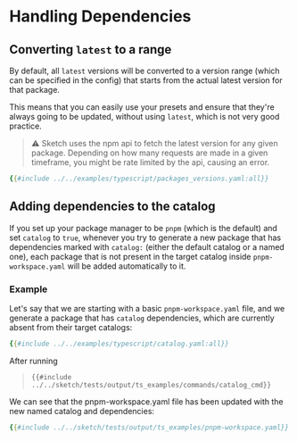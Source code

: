 # Handling Dependencies

## Converting `latest` to a range

By default, all `latest` versions will be converted to a version range (which can be specified in the config) that starts from the actual latest version for that package.

This means that you can easily use your presets and ensure that they're always going to be updated, without using `latest`, which is not very good practice.

>⚠️ Sketch uses the npm api to fetch the latest version for any given package. Depending on how many requests are made in a given timeframe, you might be rate limited by the api, causing an error.


```yaml
{{#include ../../examples/typescript/packages_versions.yaml:all}}
```


## Adding dependencies to the catalog

If you set up your package manager to be `pnpm` (which is the default) and set `catalog` to `true`, whenever you try to generate a new package that has dependencies marked with `catalog:` (either the default catalog or a named one), each package that is not present in the target catalog inside `pnpm-workspace.yaml` will be added automatically to it.

### Example

Let's say that we are starting with a basic `pnpm-workspace.yaml` file, and we generate a package that has `catalog` dependencies, which are currently absent from their target catalogs:

```yaml
{{#include ../../examples/typescript/catalog.yaml:all}}
```

After running 

>`{{#include ../../sketch/tests/output/ts_examples/commands/catalog_cmd}}`

We can see that the pnpm-workspace.yaml file has been updated with the new named catalog and dependencies:

```yaml
{{#include ../../sketch/tests/output/ts_examples/pnpm-workspace.yaml}}

